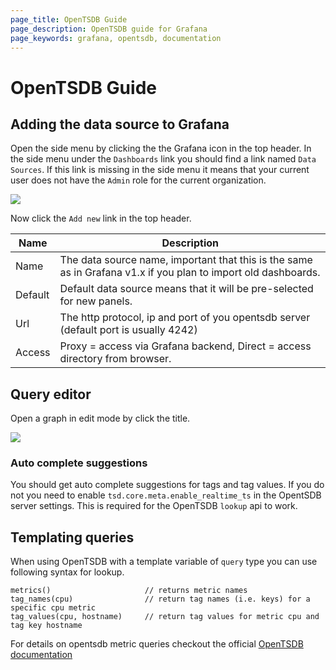 ```yaml
---
page_title: OpenTSDB Guide
page_description: OpenTSDB guide for Grafana
page_keywords: grafana, opentsdb, documentation
---
```


# OpenTSDB Guide

## Adding the data source to Grafana
Open the side menu by clicking the the Grafana icon in the top header. In the side menu under the `Dashboards` link you
should find a link named `Data Sources`. If this link is missing in the side menu it means that your current
user does not have the `Admin` role for the current organization.

![](/img/v2/add_datasource_opentsdb.png)

Now click the `Add new` link in the top header.

Name | Description
------------ | -------------
Name | The data source name, important that this is the same as in Grafana v1.x if you plan to import old dashboards.
Default | Default data source means that it will be pre-selected for new panels.
Url | The http protocol, ip and port of you opentsdb server (default port is usually 4242)
Access | Proxy = access via Grafana backend, Direct = access directory from browser.

## Query editor
Open a graph in edit mode by click the title.

![](/img/v2/opentsdb_query_editor.png)

### Auto complete suggestions
You should get auto complete suggestions for tags and tag values. If you do not you need to enable `tsd.core.meta.enable_realtime_ts` in
the OpentSDB server settings. This is required for the OpenTSDB `lookup` api to work.

## Templating queries

When using OpenTSDB with a template variable of `query` type you can use following syntax for lookup.

    metrics()                     // returns metric names
    tag_names(cpu)                // return tag names (i.e. keys) for a specific cpu metric
    tag_values(cpu, hostname)     // return tag values for metric cpu and tag key hostname

For details on opentsdb metric queries checkout the official [OpenTSDB documentation](http://opentsdb.net/docs/build/html/index.html)





